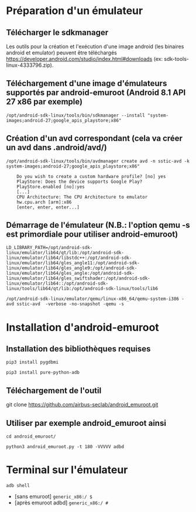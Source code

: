 # Préparation d'un émulateur

## Télécharger le sdkmanager
Les outils pour la création et l'exécution d'une image android (les binaires android et emulator) peuvent être téléchargés https://developer.android.com/studio/index.html#downloads (ex: sdk-tools-linux-4333796.zip). 


## Téléchargement d'une image d'émulateurs supportés par android-emuroot (Android 8.1 API 27 x86 par exemple)
`/opt/android-sdk-linux/tools/bin/sdkmanager --install "system-images;android-27;google_apis_playstore;x86"`

## Création d'un avd correspondant (cela va créer un avd dans .android/avd/)
`/opt/android-sdk-linux/tools/bin/avdmanager create avd -n sstic-avd -k system-images;android-27;google_apis_playstore;x86"`
        
        Do you wish to create a custom hardware profile? [no] yes
        PlayStore: Does the device supports Google Play?
        PlayStore.enabled [no]:yes
        [...]
        CPU Architecture: The CPU Architecture to emulator
        hw.cpu.arch [arm]:x86
        [enter, enter, enter...]

## Démarrage de l'émulateur (N.B.: l'option qemu -s est primordiale pour utiliser android-emuroot)
`LD_LIBRARY_PATH=/opt/android-sdk-linux/emulator/lib64/qt/lib:/opt/android-sdk-linux/emulator/lib64/libstdc++:/opt/android-sdk-linux/emulator/lib64/gles_angle11:/opt/android-sdk-linux/emulator/lib64/gles_angle9:/opt/android-sdk-linux/emulator/lib64/gles_angle:/opt/android-sdk-linux/emulator/lib64/gles_swiftshader:/opt/android-sdk-linux/emulator/lib64::/opt/android-sdk-linux/tools/lib64/qt/lib:/opt/android-sdk-linux/tools/lib6`

`/opt/android-sdk-linux/emulator/qemu/linux-x86_64/qemu-system-i386 -avd sstic-avd  -verbose -no-snapshot -qemu -s`

# Installation d'android-emuroot

## Installation des bibliothèques requises
`pip3 install pygdbmi`

`pip3 install pure-python-adb`

## Téléchargement de l'outil
git clone https://github.com/airbus-seclab/android_emuroot.git

## Utiliser par exemple android_emuroot ainsi
`cd android_emuroot/`

`python3 android_emuroot.py -t 180 -VVVVV adbd`

# Terminal sur l'émulateur

`adb shell`
- [sans emuroot] `generic_x86:/ $`
- [après emuroot adbd] `generic_x86:/ #`

